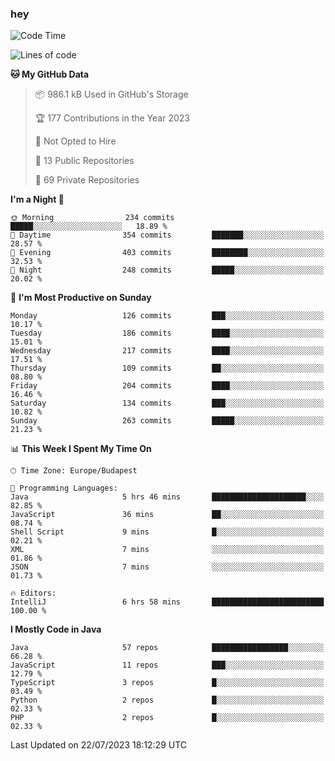 ### hey

<!--START_SECTION:waka-->
![Code Time](http://img.shields.io/badge/Code%20Time-937%20hrs%2034%20mins-blue)

![Lines of code](https://img.shields.io/badge/From%20Hello%20World%20I%27ve%20Written-991.2%20thousand%20lines%20of%20code-blue)

**🐱 My GitHub Data** 

> 📦 986.1 kB Used in GitHub's Storage 
 > 
> 🏆 177 Contributions in the Year 2023
 > 
> 🚫 Not Opted to Hire
 > 
> 📜 13 Public Repositories 
 > 
> 🔑 69 Private Repositories 
 > 
**I'm a Night 🦉** 

```text
🌞 Morning                234 commits         █████░░░░░░░░░░░░░░░░░░░░   18.89 % 
🌆 Daytime                354 commits         ███████░░░░░░░░░░░░░░░░░░   28.57 % 
🌃 Evening                403 commits         ████████░░░░░░░░░░░░░░░░░   32.53 % 
🌙 Night                  248 commits         █████░░░░░░░░░░░░░░░░░░░░   20.02 % 
```
📅 **I'm Most Productive on Sunday** 

```text
Monday                   126 commits         ███░░░░░░░░░░░░░░░░░░░░░░   10.17 % 
Tuesday                  186 commits         ████░░░░░░░░░░░░░░░░░░░░░   15.01 % 
Wednesday                217 commits         ████░░░░░░░░░░░░░░░░░░░░░   17.51 % 
Thursday                 109 commits         ██░░░░░░░░░░░░░░░░░░░░░░░   08.80 % 
Friday                   204 commits         ████░░░░░░░░░░░░░░░░░░░░░   16.46 % 
Saturday                 134 commits         ███░░░░░░░░░░░░░░░░░░░░░░   10.82 % 
Sunday                   263 commits         █████░░░░░░░░░░░░░░░░░░░░   21.23 % 
```


📊 **This Week I Spent My Time On** 

```text
🕑︎ Time Zone: Europe/Budapest

💬 Programming Languages: 
Java                     5 hrs 46 mins       █████████████████████░░░░   82.85 % 
JavaScript               36 mins             ██░░░░░░░░░░░░░░░░░░░░░░░   08.74 % 
Shell Script             9 mins              █░░░░░░░░░░░░░░░░░░░░░░░░   02.21 % 
XML                      7 mins              ░░░░░░░░░░░░░░░░░░░░░░░░░   01.86 % 
JSON                     7 mins              ░░░░░░░░░░░░░░░░░░░░░░░░░   01.73 % 

🔥 Editors: 
IntelliJ                 6 hrs 58 mins       █████████████████████████   100.00 % 
```

**I Mostly Code in Java** 

```text
Java                     57 repos            █████████████████░░░░░░░░   66.28 % 
JavaScript               11 repos            ███░░░░░░░░░░░░░░░░░░░░░░   12.79 % 
TypeScript               3 repos             █░░░░░░░░░░░░░░░░░░░░░░░░   03.49 % 
Python                   2 repos             █░░░░░░░░░░░░░░░░░░░░░░░░   02.33 % 
PHP                      2 repos             █░░░░░░░░░░░░░░░░░░░░░░░░   02.33 % 
```




 Last Updated on 22/07/2023 18:12:29 UTC
<!--END_SECTION:waka-->
